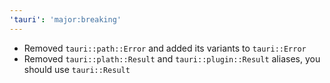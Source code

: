 ```yaml
---
'tauri': 'major:breaking'
---
```


- Removed `tauri::path::Error` and added its variants to `tauri::Error`
- Removed `tauri::plath::Result` and `tauri::plugin::Result` aliases, you should use `tauri::Result`
